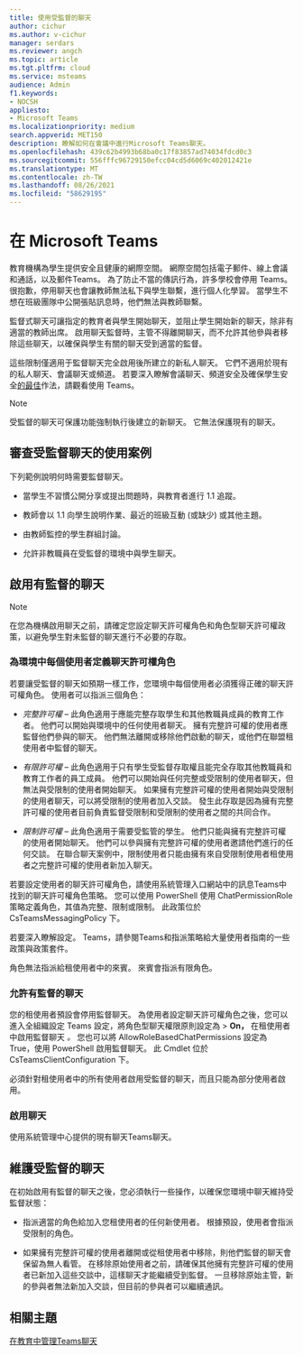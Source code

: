 ```yaml
---
title: 使用受監督的聊天
author: cichur
ms.author: v-cichur
manager: serdars
ms.reviewer: angch
ms.topic: article
ms.tgt.pltfrm: cloud
ms.service: msteams
audience: Admin
f1.keywords:
- NOCSH
appliesto:
- Microsoft Teams
ms.localizationpriority: medium
search.appverid: MET150
description: 瞭解如何在會議中進行Microsoft Teams聊天。
ms.openlocfilehash: 439c62b4993b68ba0c17f83857ad74034fdcd0c3
ms.sourcegitcommit: 556fffc96729150efcc04cd5d6069c402012421e
ms.translationtype: MT
ms.contentlocale: zh-TW
ms.lasthandoff: 08/26/2021
ms.locfileid: "58629195"
---
```

# <a name="supervised-chats-in-microsoft-teams"></a>在 Microsoft Teams

教育機構為學生提供安全且健康的網際空間。 網際空間包括電子郵件、線上會議和通話，以及郵件Teams。 為了防止不當的傳訊行為，許多學校會停用 Teams。 很抱歉，停用聊天也會讓教師無法私下與學生聯繫，進行個人化學習。 當學生不想在班級團隊中公開張貼訊息時，他們無法與教師聯繫。

監督式聊天可讓指定的教育者與學生開始聊天，並阻止學生開始新的聊天，除非有適當的教師出席。 啟用聊天監督時，主管不得離開聊天，而不允許其他參與者移除這些聊天，以確保與學生有關的聊天受到適當的監督。

這些限制僅適用于監督聊天完全啟用後所建立的新私人聊天。 它們不適用於現有的私人聊天、會議聊天或頻道。 若要深入瞭解會議聊天、頻道安全及確保學生安全[的最佳](https://support.microsoft.com/topic/keeping-students-safe-while-using-teams-for-distance-learning-f00fa399-0473-4d31-ab72-644c137e11c8?ui=en-us&rs=en-us&ad=us#ID0EBBAAA=For_educators&ID0EDD=For_educators)作法，請觀看使用 Teams。

> [!Note]
> 受監督的聊天可保護功能強制執行後建立的新聊天。  它無法保護現有的聊天。

## <a name="review-use-cases-for-supervised-chats"></a>審查受監督聊天的使用案例

下列範例說明何時需要監督聊天。

- 當學生不習慣公開分享或提出問題時，與教育者進行 1.1 追蹤。

- 教師會以 1.1 向學生說明作業、最近的班級互動 (或缺少) 或其他主題。

- 由教師監控的學生群組討論。

- 允許非教職員在受監督的環境中與學生聊天。

## <a name="enable-supervised-chat"></a>啟用有監督的聊天

> [!Note]
> 在您為機構啟用聊天之前，請確定您設定聊天許可權角色和角色型聊天許可權政策，以避免學生對未監督的聊天進行不必要的存取。

### <a name="define-chat-permission-roles-for-each-user-in-your-environment"></a>為環境中每個使用者定義聊天許可權角色

若要讓受監督的聊天如預期一樣工作，您環境中每個使用者必須獲得正確的聊天許可權角色。 使用者可以指派三個角色：

- *完整許可權* – 此角色適用于應能完整存取學生和其他教職員成員的教育工作者。 他們可以開始與環境中的任何使用者聊天。 擁有完整許可權的使用者應監督他們參與的聊天。 他們無法離開或移除他們啟動的聊天，或他們在聯盟租使用者中監督的聊天。

- *有限許可權* – 此角色適用于只有學生受監督存取權且能完全存取其他教職員和教育工作者的員工成員。 他們可以開始與任何完整或受限制的使用者聊天，但無法與受限制的使用者開始聊天。 如果擁有完整許可權的使用者開始與受限制的使用者聊天，可以將受限制的使用者加入交談。 發生此存取是因為擁有完整許可權的使用者目前負責監督受限制和受限制的使用者之間的共同合作。

- *限制許可權* – 此角色適用于需要受監管的學生。 他們只能與擁有完整許可權的使用者開始聊天。 他們可以參與擁有完整許可權的使用者邀請他們進行的任何交談。 在聯合聊天案例中，限制使用者只能由擁有來自受限制使用者租使用者之完整許可權的使用者新加入聊天。

若要設定使用者的聊天許可權角色，請使用系統管理入口網站中的訊息Teams中找到的聊天許可權角色策略。 您可以使用 PowerShell 使用 ChatPermissionRole 策略定義角色，其值為完整、限制或限制。 此政策位於 CsTeamsMessagingPolicy 下。

若要深入瞭解設定。 Teams，請參閱Teams和指派策略給大量使用者指南的一些政策與政策套件。

角色無法指派給租使用者中的來賓。 來賓會指派有限角色。

### <a name="allow-supervised-chat"></a>允許有監督的聊天

您的租使用者預設會停用監督聊天。 為使用者設定聊天許可權角色之後，您可以進入全組織設定 Teams 設定，將角色型聊天權限原則設定為 &gt; **On，** 在租使用者中啟用監督聊天 *。* 您也可以將 AllowRoleBasedChatPermissions 設定為 True，使用 PowerShell 啟用監督聊天。 此 Cmdlet 位於 CsTeamsClientConfiguration 下。

必須針對租使用者中的所有使用者啟用受監督的聊天，而且只能為部分使用者啟用。

### <a name="enable-chat"></a>啟用聊天

使用系統管理中心提供的現有聊天Teams聊天。

## <a name="maintain-supervised-chats"></a>維護受監督的聊天

在初始啟用有監督的聊天之後，您必須執行一些操作，以確保您環境中聊天維持受監督狀態：

- 指派適當的角色給加入您租使用者的任何新使用者。 根據預設，使用者會指派受限制的角色。

- 如果擁有完整許可權的使用者離開或從租使用者中移除，則他們監督的聊天會保留為無人看管。 在移除原始使用者之前，請確保其他擁有完整許可權的使用者已新加入這些交談中，這樣聊天才能繼續受到監督。 一旦移除原始主管，新的參與者無法新加入交談，但目前的參與者可以繼續通訊。

## <a name="related-topics"></a>相關主題

[在教育中管理Teams聊天](https://support.microsoft.com/topic/supervised-chats-in-microsoft-teams-for-education-ad3aaafc-c85a-416f-95f9-d691f419cbb8?storagetype=live)
